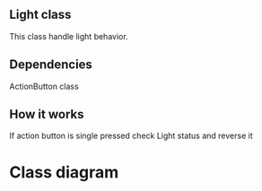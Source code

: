 ## Light class

This class handle light behavior.

## Dependencies

ActionButton class

## How it works

If action button is single pressed check Light
status and reverse it

# Class diagram

